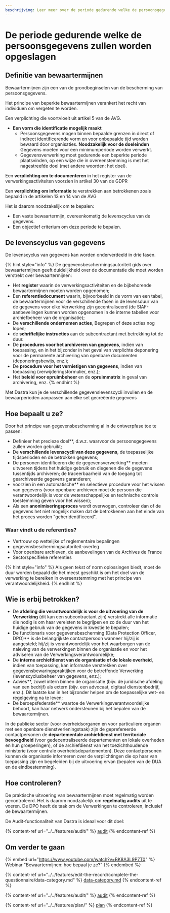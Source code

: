 ```yaml
---
beschrijving: Leer meer over de periode gedurende welke de persoonsgegevens zullen worden opgeslagen.
---
```


# De periode gedurende welke de persoonsgegevens zullen worden opgeslagen

## Definitie van bewaartermijnen

Bewaartermijnen zijn een van de grondbeginselen van de bescherming van persoonsgegevens.

Het principe van beperkte bewaartermijnen verankert het recht van individuen om vergeten te worden.

Een verplichting die voortvloeit uit artikel 5 van de AVG.


* **Een vorm die identificatie mogelijk maakt**
  * Persoonsgegevens mogen binnen bepaalde grenzen in direct of indirect identificerende vorm en voor onbepaalde tijd worden bewaard door organisaties.
**Noodzakelijk voor de doeleinden** Gegevens moeten voor een minimumperiode worden verwerkt.
  * Gegevensverwerking moet gedurende een beperkte periode plaatsvinden, op een wijze die in overeenstemming is met het nagestreefde doel (met andere woorden: het doel).

Een **verplichting om te documenteren** in het register van de verwerkingsactiviteiten voorzien in artikel 30 van de GDPR

Een **verplichting om informatie** te verstrekken aan betrokkenen zoals bepaald in de artikelen 13 en 14 van de AVG

Het is daarom noodzakelijk om te bepalen:

* Een vaste bewaartermijn, overeenkomstig de levenscyclus van de gegevens.
* Een objectief criterium om deze periode te bepalen.

## De levenscyclus van gegevens

De levenscyclus van gegevens kan worden onderverdeeld in drie fasen.

{% hint style="info" %}
De gegevensbeschermingsautoriteit gids over bewaartermijnen geeft duidelijkheid over de documentatie die moet worden verstrekt over bewaartermijnen:

* Het **register** waarin de verwerkingsactiviteiten en de bijbehorende bewaartermijnen moeten worden opgenomen;
* Een **referentiedocument** waarin, bijvoorbeeld in de vorm van een tabel, de bewaartermijnen voor de verschillende fasen in de levensduur van de gegevens voor elke Verwerking zijn gecentraliseerd (de SIAF-aanbevelingen kunnen worden opgenomen in de interne tabellen voor archiefbeheer van de organisatie);
* De **verschillende ondernomen acties**, Begrepen of deze acties nog lopen;
* de **schriftelijke instructies** aan de subcontractant met betrekking tot de duur.
* De **procedures voor het archiveren van gegevens**, indien van toepassing, en in het bijzonder in het geval van verplichte deponering voor de permanente archivering van openbare documenten (deponeringsbewijs, enz.);
* De **procedure voor het vernietigen van gegevens**, indien van toepassing (verwijderingsformulier, enz.);
* Het **beleid voor opruimbeheer** en de **opruimmatrix** in geval van archivering, enz.
{% endhint %}

Met Dastra kun je de verschillende gegevenslevenscycli invullen en de bewaarperioden aanpassen aan elke set gecreëerde gegevens &#x20;

## Hoe bepaalt u ze?

Door het principe van gegevensbescherming al in de ontwerpfase toe te passen:

* Definieer het precieze doel**, d.w.z. waarvoor de persoonsgegevens zullen worden gebruikt;
* De **verschillende levenscycli van deze gegevens**, de toepasselijke tijdsperioden en de betrokken gegevens;
* De personen identificeren die de gegevensverwerking** moeten uitvoeren tijdens het huidige gebruik en diegenen die de gegevens tussentijds archiveren; de traceerbaarheid van de toegang tot gearchiveerde gegevens garanderen;
* voorzien in een automatische** en selectieve procedure voor het wissen van gegevens (voor openbare archieven moet de persoon die verantwoordelijk is voor de wetenschappelijke en technische controle toestemming geven voor het wissen);
* Als een **anonimiseringsproces** wordt overwogen, controleer dan of de gegevens het niet mogelijk maken dat de betrokkenen aan het einde van het proces worden "geheridentificeerd".

### Waar vindt u de referenties?

* Vertrouw op wettelijke of reglementaire bepalingen
* gegevensbeschermingsautoriteit-overleg
* Voor openbare archieven, de aanbevelingen van de Archives de France
* Sectorspecifieke referenties

{% hint style="info" %}
Als geen tekst of norm oplossingen biedt, moet de duur worden bepaald die het meest geschikt is om het doel van de verwerking te bereiken in overeenstemming met het principe van verantwoordelijkheid.
{% endhint %}

## Wie is erbij betrokken?

* De **afdeling die verantwoordelijk is voor de uitvoering van de Verwerking** (dit kan een subcontractant zijn) verstrekt alle informatie die nodig is om haar vereisten te begrijpen en zo de duur van het huidige gebruik van de gegevens in kwestie te bepalen;
* De functionaris voor gegevensbescherming (Data Protection Officer, DPO)** is de belangrijkste contactpersoon wanneer hij/zij is aangesteld; hij/zij is verantwoordelijk voor het waarborgen van de naleving van de verwerkingen binnen de organisatie en voor het adviseren van de Verwerkingsverantwoordelijke;
* De **interne archiefdienst van de organisatie of de lokale overheid**, indien van toepassing, kan informatie verstrekken over gegevensbewaringspraktijken voor de betreffende Verwerking (levenscyclusbeheer van gegevens, enz.);
* Advies**, zowel intern binnen de organisatie (bijv. de juridische afdeling van een bedrijf) als extern (bijv. een advocaat, digitaal dienstenbedrijf, enz.). Dit laatste kan in het bijzonder helpen om de toepasselijke wet- en regelgeving na te leven;
* De beroepsfederatie** waartoe de Verwerkingsverantwoordelijke behoort, kan haar netwerk ondersteunen bij het bepalen van de bewaartermijnen.

In de publieke sector (voor overheidsorganen en voor particuliere organen met een openbare dienstverleningstaak) zijn de geprefereerde contactpersonen de **departementale archiefdienst met territoriale bevoegdheid** (voor gedecentraliseerde departementen en lokale overheden en hun groeperingen), of de archiefdienst van het toezichthoudende ministerie (voor centrale overheidsdepartementen). Deze contactpersonen kunnen de organisatie informeren over de verplichtingen die op haar van toepassing zijn en begeleiden bij de uitvoering ervan (bepalen van de DUA en de eindbestemming).

## Hoe controleren?

De praktische uitvoering van bewaartermijnen moet regelmatig worden gecontroleerd. Het is daarom noodzakelijk om **regelmatig audits** uit te voeren. De DPO heeft de taak om de Verwerkingen te controleren, inclusief de bewaartermijnen.

De Audit-functionaliteit van Dastra is ideaal voor dit doel:&#x20;

{% content-ref url="../../features/audit/" %}
[audit](../../features/audit/)
{% endcontent-ref %}

## Om verder te gaan

{% embed url="https://www.youtube.com/watch?v=BK8A3L9P7T0" %}
Webinar "Bewaartermijnen: hoe bepaal je ze?"
{% endembed %}

{% content-ref url="../../features/edit-the-record/complete-the-questionnaire/data-category.md" %}
[data-category.md](../../features/edit-the-registry/complete-the-questionnaire/data-category.md)
{% endcontent-ref %}

{% content-ref url="../../features/audit/" %}
[audit](../../features/audit/)
{% endcontent-ref %}

{% content-ref url="../../features/plan/" %}
[plan](../../features/plan/)
{% endcontent-ref %}